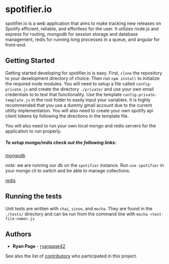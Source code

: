# spotifier.io

spotifier.io is a web application that aims to make tracking new releases on Spotify efficient, reliable, and effortless
for the user. It utilizes node.js and express for routing, mongodb for session storage and database management, redis
for running long processes in a queue, and angular for front-end.

## Getting Started

Getting started developing for spotifier.io is easy. First, `clone` the repository to your development directory
of choice. Then run `npm install` to initialize the required node modules. You will need to setup a file called
`config-private.js` and create the directory `./private/` and use your own email credentials to to test that functionality. Use the template `config-private-template.js` in the root folder to easily input your variables.
It is highly recommended that you use a dummy gmail account due to the current utility implementation. You will also need to create your own spotify api client tokens by following the directions in the template file.

You will also need to run your own local mongo and redis servers for the application to run properly. 

##### To setup mongo/redis check out the following links:

[mongodb](https://www.mongodb.com/download-center#community)

*note:* we are running our db on the `spotifier` instance. Run `use spotifier` in your mongo cli to switch and be able
to manage collections.


[redis](https://redis.io/download)


## Running the tests

Unit tests are written with `chai`, `sinon`, and `mocha`. They are found in the `./tests/` directory and can be run
from the command line with `mocha <test-file-name>.js`

## Authors

* **Ryan Page** - [ryanpage42](https://github.com/ryanpage42)

See also the list of [contributors](https://github.com/your/project/contributors) who participated in this project.
